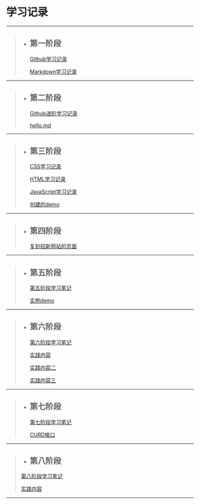 #                                                                                                       学习记录

---



> * ## **第一阶段**       
>
>    [Github学习记录](https://github.com/tizi123139/Tasks/blob/main/第一阶段/Github的学习记录.md)
>    
>    [Markdown学习记录](https://github.com/tizi123139/Tasks/blob/main/第一阶段/Markdown学习笔记.md)

---





> * ## **第二阶段**      
>
>    [Github进阶学习记录](https://github.com/tizi123139/Tasks/blob/main/第二阶段/Github进阶学习笔记.md)
>    
>    [hello.md](https://github.com/tizi123139/Tasks/blob/main/第二阶段/hello.md)



---



> * ## **第三阶段**     
>
>     [CSS学习记录](https://github.com/tizi123139/Tasks/blob/main/第三阶段/CSS学习笔记.md)
>
>     [HTML学习记录](https://github.com/tizi123139/Tasks/blob/main/第三阶段/HTML学习笔记.md)
>
>     [JavaScript学习记录](https://github.com/tizi123139/Tasks/blob/main/第三阶段/JavaScript学习笔记.md)
>
>     [创建的demo](https://github.com/tizi123139/Tasks/blob/main/第三阶段/demo.html)

---

 



>- ## **第四阶段**
>
>   [复刻招新网站的页面](https://tizi123139.github.io/)
>

---





>- ## 第五阶段   
>
>   [第五阶段学习笔记](https://github.com/tizi123139/Tasks/blob/main/第五阶段/第五阶段学习笔记.md)
>
>   [实例demo](https://github.com/tizi123139/Tasks/blob/main/第五阶段/main.go)
>

---



>- ## 第六阶段
>
>   [第六阶段学习笔记](https://github.com/tizi123139/Tasks/blob/main/第六阶段/第六阶段学习笔记.md)
>
>   [实践内容](https://github.com/tizi123139/Tasks/blob/main/第六阶段/实践内容/实践内容.md)
>
>   [实践内容二](https://github.com/tizi123139/Tasks/tree/main/第六阶段/实践内容/实践内容二)
>
>   [实践内容三](https://github.com/tizi123139/Tasks/tree/main/第六阶段/实践内容/实践内容三)
>

---

>- ## 第七阶段
>
>   [第七阶段学习笔记](https://github.com/tizi123139/Tasks/blob/main/第七阶段/第七阶段学习笔记.md)
>
>    [CURD接口](https://github.com/tizi123139/Tasks/blob/main/第七阶段/实践内容/main.go)
>

---

>- ## 第八阶段
>
>  [第八阶段学习笔记](https://github.com/tizi123139/Tasks/blob/main/第八阶段/第八阶段学习笔记.md)
>
>  [实践内容](https://github.com/tizi123139/Tasks/tree/main/第八阶段/实践内容)
>

---

